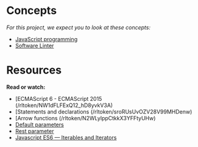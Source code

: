 # Concepts

*For this project, we expect you to look at these concepts:*

- [JavaScript programming]()
- [Software Linter]()

# Resources

**Read or watch:**
- [ECMAScript 6 - ECMAScript 2015 (/rltoken/NW1dFLFExQ12_hD8yvkV3A)
- [Statements and declarations (/rltoken/sroRUsUvOZV28V99MHDenw)
- [Arrow functions (/rltoken/N2WLylppCtkkX3YFFtyUHw)
- [Default parameters]()
- [Rest parameter]()
- [Javascript ES6 — Iterables and Iterators]()
